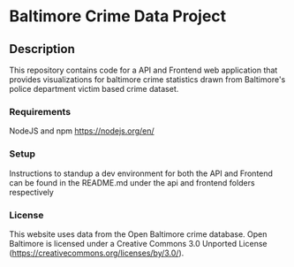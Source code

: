 # Baltimore Crime Data Project

## Description

This repository contains code for a API and Frontend web application that provides visualizations for baltimore crime statistics drawn from Baltimore's police department victim based crime dataset. 

### Requirements 

NodeJS and npm https://nodejs.org/en/

### Setup

Instructions to standup a dev environment for both the API and Frontend can be found in the README.md under the api and frontend folders respectively

### License

This website uses data from the Open Baltimore crime database. Open Baltimore is licensed under a Creative Commons 3.0 Unported License (https://creativecommons.org/licenses/by/3.0/).
